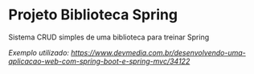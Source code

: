 # Projeto Biblioteca Spring
Sistema CRUD simples de uma biblioteca para treinar Spring

<i>Exemplo utilizado: https://www.devmedia.com.br/desenvolvendo-uma-aplicacao-web-com-spring-boot-e-spring-mvc/34122</i>